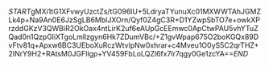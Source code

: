 $START$gMXi1tG1XFvwyUzctZs/tG096lU+5LdryaTYunuXc01MXWWTAhJGMZLk4p+Na9An0E6JzSgLB6MblJXOrn/Qyf0Z4gC3R+D1YZwpSbTO7e+owkXPrzddGKzV3QWBiR2OkOax4ntLirK2uf6eAUpGcEEmwc0ApCtwPAU5vhYTuZQad0n1QzpGliXTgoLmllzgyn6Hk7ZDumVBc/+Z1gvWpap675O2boKGQx89DvFtv81q+Apxw6BC3UEboXuRczWtvlpNw0xhrar+c4Mveu1O0yS5C2qrTHZ+2INrY9H2+RAtsM0JGFIlgp+YV459FbLoLQZl6fx7lr7qgy0Ge1zcYA==$END$